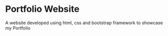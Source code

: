 
# Portfolio Website

A website developed using html, css and bootstrap framework to showcase my Portfolio